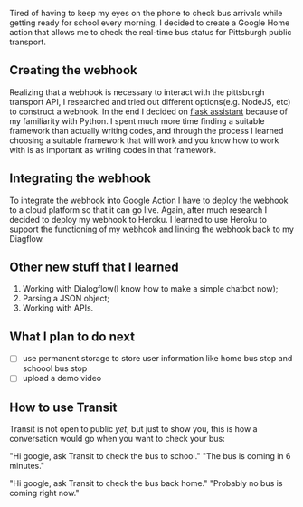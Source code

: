 Tired of having to keep my eyes on the phone to check bus arrivals while getting ready for school every morning, I decided to create a Google Home action that allows me to check the real-time bus status for Pittsburgh public transport.

## Creating the webhook
Realizing that a webhook is necessary to interact with the pittsburgh transport API, I researched and tried out different options(e.g. NodeJS, etc) to construct a webhook. In the end I decided on [flask assistant](https://flask-assistant.readthedocs.io/en/latest/) because of my familiarity with Python. I spent much more time finding a suitable framework than actually writing codes, and through the process I learned choosing a suitable framework that will work and you know how to work with is as important as writing codes in that framework.

## Integrating the webhook
To integrate the webhook into Google Action I have to deploy the webhook to a cloud platform so that it can go live. Again, after much research I decided to deploy my webhook to Heroku. I learned to use Heroku to support the functioning of my webhook and linking the webhook back to my Diagflow.

## Other new stuff that I learned
1. Working with Dialogflow(I know how to make a simple chatbot now);
2. Parsing a JSON object;
3. Working with APIs.

## What I plan to do next
- [ ] use permanent storage to store user information like home bus stop and schoool bus stop
- [ ] upload a demo video

## How to use Transit
Transit is not open to public *yet*, but just to show you, this is how a conversation would go when you want to check your bus:

"Hi google, ask Transit to check the bus to school."
"The bus is coming in 6 minutes."

"Hi google, ask Transit to check the bus back home."
"Probably no bus is coming right now."

